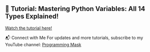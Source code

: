 ## 🐍 Tutorial: Mastering Python Variables: All 14 Types Explained!



[Watch the tutorial here!](https://www.youtube.com/@ProgrammingMask/#)

📬 Connect with Me
For updates and more tutorials, subscribe to my YouTube channel: [Programming Mask](https://www.youtube.com/@ProgrammingMask)

